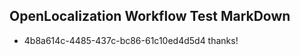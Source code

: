 ## OpenLocalization Workflow Test MarkDown
* 4b8a614c-4485-437c-bc86-61c10ed4d5d4 
thanks!<!--HONumber=Mar16_HO3-->
